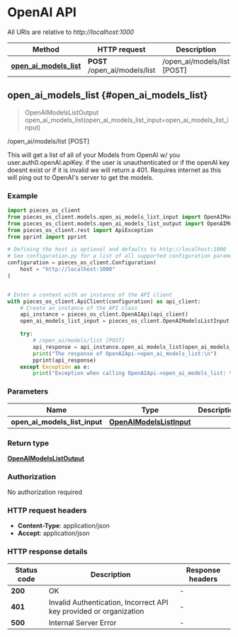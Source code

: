 # OpenAI API

All URIs are relative to *http://localhost:1000*

Method | HTTP request | Description
------------- | ------------- | -------------
[**open_ai_models_list**](OpenAIApi#open_ai_models_list) | **POST** /open_ai/models/list | /open_ai/models/list [POST]


## **open_ai_models_list** {#open_ai_models_list}
> OpenAIModelsListOutput open_ai_models_list(open_ai_models_list_input=open_ai_models_list_input)

/open_ai/models/list [POST]

This will get a list of all of your Models from OpenAI w/ you user.auth0.openAI.apiKey.  if the user is unauthenticated or if the openAI key doesnt exist or if it is invalid we will return a 401.  Requires internet as this will ping out to OpenAI's server to get the models.

### Example


```python
import pieces_os_client
from pieces_os_client.models.open_ai_models_list_input import OpenAIModelsListInput
from pieces_os_client.models.open_ai_models_list_output import OpenAIModelsListOutput
from pieces_os_client.rest import ApiException
from pprint import pprint

# Defining the host is optional and defaults to http://localhost:1000
# See configuration.py for a list of all supported configuration parameters.
configuration = pieces_os_client.Configuration(
    host = "http://localhost:1000"
)


# Enter a context with an instance of the API client
with pieces_os_client.ApiClient(configuration) as api_client:
    # Create an instance of the API class
    api_instance = pieces_os_client.OpenAIApi(api_client)
    open_ai_models_list_input = pieces_os_client.OpenAIModelsListInput() # OpenAIModelsListInput |  (optional)

    try:
        # /open_ai/models/list [POST]
        api_response = api_instance.open_ai_models_list(open_ai_models_list_input=open_ai_models_list_input)
        print("The response of OpenAIApi->open_ai_models_list:\n")
        pprint(api_response)
    except Exception as e:
        print("Exception when calling OpenAIApi->open_ai_models_list: %s\n" % e)
```



### Parameters


Name | Type | Description  | Notes
------------- | ------------- | ------------- | -------------
 **open_ai_models_list_input** | [**OpenAIModelsListInput**](../models/OpenAIModelsListInput)|  | [optional] 

### Return type

[**OpenAIModelsListOutput**](../models/OpenAIModelsListOutput)

### Authorization

No authorization required

### HTTP request headers

 - **Content-Type**: application/json
 - **Accept**: application/json

### HTTP response details

| Status code | Description | Response headers |
|-------------|-------------|------------------|
**200** | OK |  -  |
**401** | Invalid Authentication, Incorrect API key provided or organization |  -  |
**500** | Internal Server Error |  -  |



